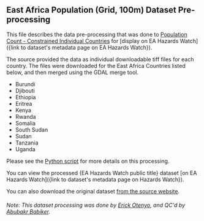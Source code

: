 ## East Africa Population (Grid, 100m) Dataset Pre-processing

This file describes the data pre-processing that was done
to [Population Count - Constrained Individual Countries](https://www.worldpop.org/geodata/listing?id=78)
for [display on EA Hazards Watch]({link to dataset's metadata page on EA Hazards Watch}).

The source provided the data as individual downloadable tiff files for each country. The files were downloaded for the
East Africa Countries listed below, and then merged using the GDAL merge tool.

- Burundi
- Djibouti
- Ethiopia
- Eritrea
- Kenya
- Rwanda
- Somalia
- South Sudan
- Sudan
- Tanzania
- Uganda

Please see
the [Python script](https://github.com/icpac-igad/eahw-data-pre-processing/blob/main/soc_001_ea_population/soc_001_ea_population_processing.py)
for more details on this processing.

You can view the processed {EA Hazards Watch public title}
dataset [on EA Hazards Watch]({link to dataset's metadata page on Hazards Watch}).

You can also download the original dataset [from the source website](https://www.worldpop.org/geodata/listing?id=78).

###### Note: This dataset processing was done by [Erick Otenyo](mailto:erick.otenyo@igad.int), and QC'd by [Abubakr Babiker](mailto:Abubakr.Babiker@igad.int).